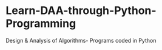 # Learn-DAA-through-Python-Programming
Design  &amp; Analysis of Algorithms- Programs coded in Python
